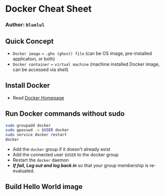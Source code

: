 # Docker Cheat Sheet
### Author: `bluelul`

## Quick Concept
- `Docker image` ~ `.gho (ghost) file` (can be OS image, pre-installed application, or both)
- `Docker container` ~ `virtual machine` (machine installed Docker image, can be accessed via shell)

## Install Docker
- Read [Docker Homepage](https://docs.docker.com/engine/install/)

## Run Docker commands without sudo
```bash
sudo groupadd docker
sudo gpasswd -a $USER docker
sudo service docker restart
docker
```
- Add the `docker` group if it doesn't already exist
- Add the connected user `$USER` to the docker group
- Restart the `docker` daemon
- ***If fail, Log out and log back in*** so that your group membership is re-evaluated.

## Build Hello World image
